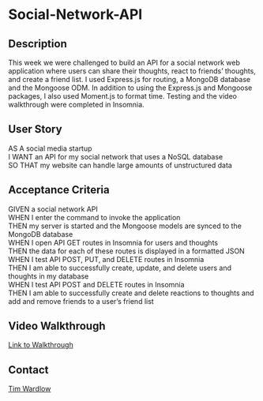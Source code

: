 # Social-Network-API

## Description

 This week we were challenged to build an API for a social network web application where users can share their thoughts, react to friends’ thoughts, and create a friend list. I used Express.js for routing, a MongoDB database and the Mongoose ODM. In addition to using the Express.js and Mongoose packages, I also used Moment.js to format time. Testing and the video walkthrough were completed in Insomnia.

## User Story

AS A social media startup  
I WANT an API for my social network that uses a NoSQL database  
SO THAT my website can handle large amounts of unstructured data  

## Acceptance Criteria

GIVEN a social network API  
WHEN I enter the command to invoke the application  
THEN my server is started and the Mongoose models are synced to the MongoDB database  
WHEN I open API GET routes in Insomnia for users and thoughts  
THEN the data for each of these routes is displayed in a formatted JSON  
WHEN I test API POST, PUT, and DELETE routes in Insomnia  
THEN I am able to successfully create, update, and delete users and thoughts in my database  
WHEN I test API POST and DELETE routes in Insomnia  
THEN I am able to successfully create and delete reactions to thoughts and add and remove friends to a user’s friend list  
 

## Video Walkthrough

[Link to Walkthrough]()


## Contact
[Tim Wardlow](http://github.com/timothy-wardlow)